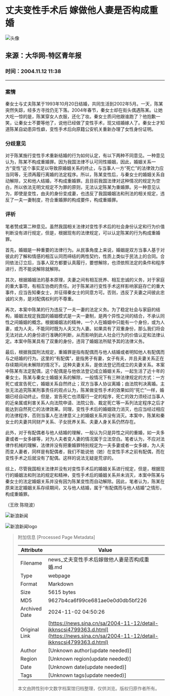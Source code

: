 # 丈夫变性手术后 嫁做他人妻是否构成重婚

![头像](//n.sinaimg.cn/default/622af858/20181010/default_avatar.jpg)

## 来源：大华网-特区青年报

### 时间：2004.11.12 11:38

---

### 案情

秦女士与丈夫陈某于1993年10月20日结婚，共同生活到2002年5月。一天，陈某突然失踪，经多方寻找仍无下落。2004年春节，秦女士却在街头偶遇陈某。让她大吃一惊的是，陈某穿女人衣服，还化了妆。秦女士质问他跟谁跑了？他抱歉一笑，让秦女士不要等他了，说他已经做了变性手术，现又结婚嫁人了。秦女士才知道陈某自幼患异性癖，变性手术后向原籍公安机关重新办理了女性身份证明。

### 分歧意见

对于陈某施行变性手术重新结婚的行为如何认定，有以下两种不同意见。一种意见认为，陈某不构成重婚罪。因为我国法律不认可同性婚姻，因此，婚姻关系一方“变性”这个事实足以导致原婚姻关系的终止，与当事人一方“死亡”的法律效力应当同等，无须再履行离婚的法定程序。所以，陈某变性后，与秦女士的婚姻关系自动解除，又和他人结婚，不构成重婚罪。且目前我国法律对这种情况的规定为空白，所以依法无明文规定不为罪的原则，无法认定陈某为重婚罪。另一种意见认为，即使是变性，由夫的身份变成妻，也违反了我国婚姻法和刑法的相关规定，违反了一夫一妻制度，符合重婚罪的构成要件，构成重婚罪。

### 评析

笔者赞成第二种意见。虽然我国相关法律对变性手术后的社会身份认定和行为价值判断没有进行规定，但是，根据现有的法律规定，可以认定陈某的行为构成重婚罪。

首先，婚姻是一种重要的法律行为。从民事角度上来说，婚姻是双方当事人基于对彼此的了解和情感的相互认同而缔结的两性契约，性质上类似于民法上的合同。合同依法订立后，当事人双方都要认真履行，要想解除，也须依照法定的条件和程序进行，而不能说解除就解除。

其次，根据婚姻法的基本原理，夫妻之间有相互抚养、相互忠诚的义务，对于家庭的重大事项，有相互协商的责任。对于陈某进行变性手术这样影响家庭存亡的重大事件，应当告知秦女士，并征得秦女士的同意方可。否则，违反了夫妻之间彼此忠诚的义务，是对配偶权利的不尊重。

再次，本案中陈某的行为违反了一夫一妻的法定义务。为了稳定社会与家庭的结构，婚姻法规定我国的婚姻模式是一夫一妻制，是两个异性之间的结合，不承认同性之间婚姻的概念。根据婚姻法的精神，一个人在婚姻中只能有一个身份，或为人妻，或为人夫，不能同时既为人夫又为人妻。如果具有了双重身份，那么我们将会无法对此人的身份进行准确的判断，从而影响到此人社会行为的价值认定和法律认定。本案中陈某具有了双重的身份，违背了婚姻法所赋予其的法律义务。

最后，根据我国刑法规定，重婚罪是指有配偶而与他人结婚或者明知他人有配偶而与之结婚的行为。这里的“有配偶”，是指男子有妻，女子有夫，并且夫妻关系正在存续期间尚未解除的情况下。这种夫妻关系，是依法登记而成立的夫妻关系。本案中陈某有法定配偶，这个配偶是与他依法登记成立婚姻关系，一起生活了近十年的秦女士。陈某与秦女士婚姻关系的解除，一般情况下有三种法律规定的方式：一方死亡或宣告死亡，婚姻关系自然终止；双方当事人协议离婚；由法院判决离婚。主张无法追究陈某刑事责任的观点认为，陈某做变性手术的效果如同“死亡”一样，婚姻已经自动终止。但是，宣告死亡也须履行一定的程序，死亡的效力须经过当事人的近亲属或利害关系人向法院申请、法院公告、裁定死亡等一系列法定程序之后才能达到自然死亡的法律效果。同理，变性手术后的婚姻效力消灭，也应当经过相应的法律程序，否则当事人在法律意义上的婚姻关系并没有消灭。本案中，陈某和秦女士的夫妻共同财产关系、子女抚养关系、夫妻人身关系仍然存在。

此外，对于有配偶者与他人结婚的理解，一般认为只是异性之间的重婚，如一夫多妻或者一女多嫁等，对为人夫者变人妻的情况属于立法空白。笔者认为，不应对法律作机械的理解，法律并没有把重婚罪特别规定为一夫多妻或者一女多嫁，为人夫而变人妻者，同样是有配偶者，我们不能说他（她）在变性手术之前有配偶，而在变性手术之后就没有了配偶。这样的说法无疑是荒谬的。

综上，尽管我国相关法律并没有对变性手术后的婚姻关系进行规定，但是，根据现行的婚姻法和刑法的规定和精神，变性手术后的婚姻关系并未消灭，本案中陈某与秦女士的法定婚姻关系并没有因为陈某变性而自动解除。因此，笔者认为，陈某在原来法定婚姻关系存续期间，又与他人结婚，属于“有配偶而与他人结婚”之情形，构成重婚罪。

（王欣 陈晓波）

![新浪新闻](//n.sinaimg.cn/default/2fb77759/20151125/320X320.png)

![新浪新闻logo](https://n.sinaimg.cn/default/80905340/20200331/sinalogo.png)

> 附加信息 [Processed Page Metadata]
>
> | Attribute       | Value                                  |
> |-----------------|----------------------------------------|
> | Filename        | news_丈夫变性手术后嫁做他人妻是否构成重婚.md                             |
> | Type            | webpage                                 |
> | Format          | Markdown                               |
> | Size            | 5615 bytes                           |
> | MD5             | 9627b4ca6f99ce681ae0e0d0db5bf226                                  |
> | Archived Date   | 2024-11-02 04:50:26                             |
> | Original Link   | [https://news.sina.cn/sa/2004-11-12/detail-ikknscsi4799363.d.html](https://news.sina.cn/sa/2004-11-12/detail-ikknscsi4799363.d.html)                         |
> | Author          | [Unknown author(update needed)]                              |
> | Region          | [Unknown region(update needed)]                              |
> | Date            | [Unknown date(update needed)]                                 |
> | Tags            | [Unknown tags(update needed)]                                 |
>
> 本文由跨性别中文数字档案馆归档整理，仅供浏览。版权归原作者所有。
>